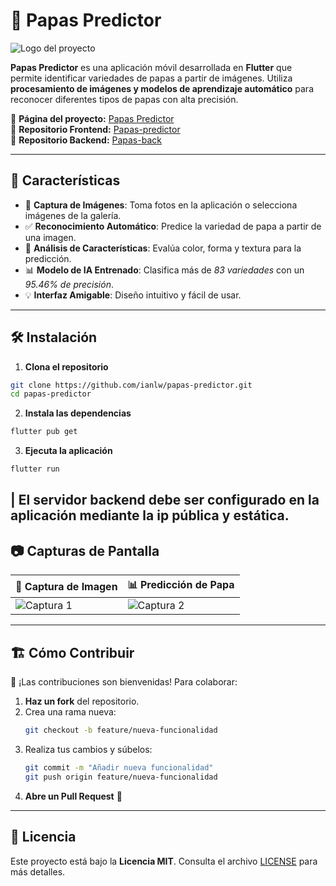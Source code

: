 # 🥔 Papas Predictor  

![Logo del proyecto](https://ianlw.github.io/papas-page/assets/logo.png)  

**Papas Predictor** es una aplicación móvil desarrollada en **Flutter** que permite identificar variedades de papas a partir de imágenes. Utiliza **procesamiento de imágenes y modelos de aprendizaje automático** para reconocer diferentes tipos de papas con alta precisión.  

🔗 **Página del proyecto:** [Papas Predictor](https://ianlw.github.io/papas-page/)  
📎 **Repositorio Frontend:** [Papas-predictor](https://github.com/ianlw/papas-predictor)  
📎 **Repositorio Backend:** [Papas-back](https://github.com/ianlw/papas-back)  

---

## 🚀 Características  

- 📸 **Captura de Imágenes**: Toma fotos en la aplicación o selecciona imágenes de la galería.  
- ✅ **Reconocimiento Automático**: Predice la variedad de papa a partir de una imagen.  
- 🎨 **Análisis de Características**: Evalúa color, forma y textura para la predicción.  
- 📊 **Modelo de IA Entrenado**: Clasifica más de _83 variedades_ con un *95.46% de precisión*.
- 💡 **Interfaz Amigable**: Diseño intuitivo y fácil de usar.  

---

## 🛠 Instalación  

1. **Clona el repositorio**  
```bash
git clone https://github.com/ianlw/papas-predictor.git
cd papas-predictor
```  

2. **Instala las dependencias**  
```bash
flutter pub get
```  

3. **Ejecuta la aplicación**  
```bash
flutter run
```  

| El servidor backend debe ser configurado en la aplicación mediante la ip pública y estática. 
---

## 📷 Capturas de Pantalla  

| 📸 Captura de Imagen | 📊 Predicción de Papa |
|----------------------|----------------------|
| ![Captura 1](https://ianlw.github.io/papas-page/assets/img/predecir.png) | ![Captura 2](https://ianlw.github.io/papas-page/assets/img/home.png) |

---

## 🏗️ Cómo Contribuir  

🤝 ¡Las contribuciones son bienvenidas! Para colaborar:  

1. **Haz un fork** del repositorio.  
2. Crea una rama nueva:  
   ```bash
   git checkout -b feature/nueva-funcionalidad
   ```  
3. Realiza tus cambios y súbelos:  
   ```bash
   git commit -m "Añadir nueva funcionalidad"
   git push origin feature/nueva-funcionalidad
   ```  
4. **Abre un Pull Request** 🚀  

---

## 🐝 Licencia  

Este proyecto está bajo la **Licencia MIT**. Consulta el archivo [LICENSE](LICENSE) para más detalles.  
